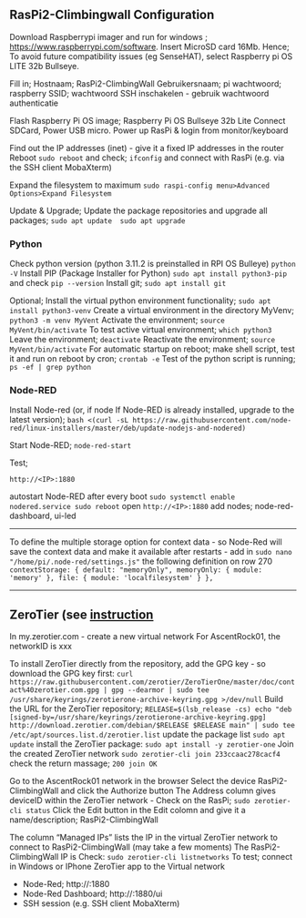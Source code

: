 
## RasPi2-Climbingwall Configuration

Download Raspberrypi imager and run for windows ; https://www.raspberrypi.com/software.
Insert MicroSD card 16Mb.
Hence; To avoid future compatibility issues (eg SenseHAT), select Raspberry pi OS LITE 32b Bullseye.

Fill in;
Hostnaam; RasPi2-ClimbingWall
Gebruikersnaam; pi
wachtwoord; raspberry
SSID; <xxx>
wachtwoord <xxx>
SSH inschakelen - gebruik wachtwoord authenticatie


Flash Raspberry Pi OS image;  Raspberry Pi OS Bullseye 32b Lite
Connect SDCard, Power USB micro.
Power up RasPi & login from monitor/keyboard 

Find out the IP addresses (inet) - give it a fixed IP addresses in the router
Reboot 
`sudo reboot`
and check;
`ifconfig`
and connect with RasPi (e.g. via the SSH client MobaXterm)

Expand the filesystem to maximum
`sudo raspi-config
     menu>Advanced Options>Expand Filesystem`

Update & Upgrade; Update the package repositories and upgrade all packages; 
`sudo apt update 
sudo apt upgrade `

### Python

Check python version (python 3.11.2 is preinstalled in RPI OS Bulleye)
`
python -V
`
Install PIP (Package Installer for Python)
`
sudo apt install python3-pip
`
and check
`
pip --version
`
Install git; 
`
sudo apt install git
`

Optional; Install the virtual python environment functionality; 
`
sudo apt install python3-venv
`
Create a virtual environment in the directory MyVenv; 
`
python3 -m venv MyVent
`
Activate the environment; 
`
source MyVent/bin/activate
`
To test active virtual environment; 
`
which python3
`
Leave the environment; 
`
deactivate
`
Reactivate the environment; 
`
source MyVent/bin/activate
`
For automatic startup on reboot; make shell script, test it and run on reboot by cron; 
`
crontab -e
`
Test of the python script is running; 
`
ps -ef | grep python
`

### Node-RED
Install Node-red (or, if node If Node-RED is already installed, upgrade to the latest version);
`
bash <(curl -sL https://raw.githubusercontent.com/node-red/linux-installers/master/deb/update-nodejs-and-nodered)
`

Start Node-RED; 
`
node-red-start
`

Test;
```
http://<IP>:1880
```

autostart Node-RED after every boot
`
sudo systemctl enable nodered.service
sudo reboot
`
open
`
http://<IP>:1880
`
add nodes; node-red-dashboard, ui-led

---
To define the multiple storage option for context data - so Node-Red will save the context data and make it available after restarts - 
add in 
`
sudo nano "/home/pi/.node-red/settings.js"
`
 the following definition on row 270     
`
contextStorage: {
                      default: "memoryOnly",
                      memoryOnly: { module: 'memory' },
                      file: { module: 'localfilesystem' }
               },
`

---
## ZeroTier (see [instruction](https://pimylifeup.com/raspberry-pi-zerotier/)

In my.zerotier.com - create a new virtual network
For AscentRock01, the networkID is xxx

To install ZeroTier directly from the repository, add the GPG key - so download the GPG key first:
`
curl https://raw.githubusercontent.com/zerotier/ZeroTierOne/master/doc/contact%40zerotier.com.gpg | gpg --dearmor | sudo tee /usr/share/keyrings/zerotierone-archive-keyring.gpg >/dev/null
`
Build the URL for the ZeroTier repository;
`
RELEASE=$(lsb_release -cs)
echo "deb [signed-by=/usr/share/keyrings/zerotierone-archive-keyring.gpg] http://download.zerotier.com/debian/$RELEASE $RELEASE main" | sudo tee /etc/apt/sources.list.d/zerotier.list
`
update the package list
`
sudo apt update
`
install the ZeroTier package:
`
sudo apt install -y zerotier-one
`
Join the created ZeroTier network
`
sudo zerotier-cli join 233ccaac278cacf4
`
check the return massage; 
`
200 join OK
`

Go to the AscentRock01 network in the browser
Select the device RasPi2-ClimbingWall and click the Authorize button
The Address column gives deviceID within the ZeroTier network - Check on the RasPi;
`
sudo zerotier-cli status
`
Click the Edit button in the Edit colomn and give it a name/description; RasPi2-ClimbingWall

The column “Managed IPs”  lists the  IP  in the virtual ZeroTier network to connect to RasPi2-ClimbingWall (may take a few moments)
The RasPi2-ClimbingWall IP is <virtualIP>
Check:
`
sudo zerotier-cli listnetworks
`
To test; connect in Windows or IPhone ZeroTier app to the Virtual network
- Node-Red; http://<virtualIP>:1880
- Node-Red Dashboard; http://<virtualIP>:1880/ui
- SSH session (e.g. SSH client MobaXterm)


  

